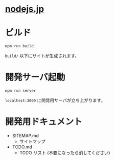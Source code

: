 # [nodejs.jp][homepage]

# ビルド

    npm run build

`build/` 以下にサイトが生成されます。

# 開発サーバ起動

    npm run server

`localhost:3000` に開発用サーバが立ち上がります。

# 開発用ドキュメント

- SITEMAP.md
  - サイトマップ
- TODO.md
  - TODO リスト (不要になったら消してください)

[homepage]: http://nodejs.jp
